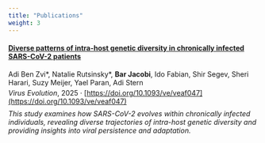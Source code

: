 ```yaml
---
title: "Publications"
weight: 3
---
```


<div dir="ltr" style="text-align: left;">

#### [Diverse patterns of intra-host genetic diversity in chronically infected SARS-CoV-2 patients](https://doi.org/10.1093/ve/veaf047)

Adi Ben Zvi*, Natalie Rutsinsky*, **Bar Jacobi**, Ido Fabian, Shir Segev, Sheri Harari, Suzy Meijer, Yael Paran, Adi Stern
<span style="display: block; margin-top: 0.3em">
*Virus Evolution*, 2025 · [https://doi.org/10.1093/ve/veaf047](https://doi.org/10.1093/ve/veaf047)
</span>
<span style="display: block; margin-top: 0.6em; font-style: italic;">
  This study examines how SARS-CoV-2 evolves within chronically infected individuals, revealing diverse
  trajectories of intra-host genetic diversity and providing insights into viral persistence and adaptation.
</span>
